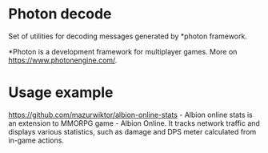 Photon decode
=============

Set of utilities for decoding messages generated by *photon framework.

*Photon is a development framework for multiplayer games. More on https://www.photonengine.com/.


# Usage example

https://github.com/mazurwiktor/albion-online-stats - Albion online stats is an extension to MMORPG game - Albion Online. It tracks network traffic and displays various statistics, such as damage and DPS meter calculated from in-game actions. 